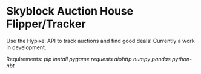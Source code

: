 # Skyblock Auction House Flipper/Tracker
Use the Hypixel API to track auctions and find good deals! Currently a work in development.

Requirements: _pip install pygame requests aiohttp numpy pandas python-nbt_
